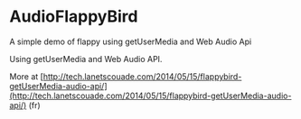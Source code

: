 AudioFlappyBird
===============

A simple demo of flappy using getUserMedia and Web Audio Api

Using getUserMedia and Web Audio API.

More at [http://tech.lanetscouade.com/2014/05/15/flappybird-getUserMedia-audio-api/](http://tech.lanetscouade.com/2014/05/15/flappybird-getUserMedia-audio-api/) (fr)
